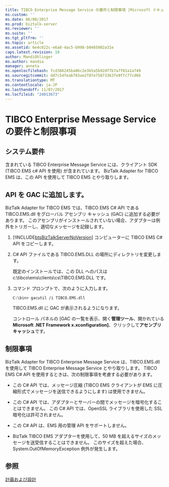 ```yaml
---
title: TIBCO Enterprise Message Service の要件と制限事項 |Microsoft ドキュメント
ms.custom: ''
ms.date: 06/08/2017
ms.prod: biztalk-server
ms.reviewer: ''
ms.suite: ''
ms.tgt_pltfrm: ''
ms.topic: article
ms.assetid: 6e4c022c-e6a8-4ac5-b998-b0465002a31e
caps.latest.revision: 10
author: MandiOhlinger
ms.author: mandia
manager: anneta
ms.openlocfilehash: fcd386245ba06c2e3b5a5b92df7b7a7f01a1a749
ms.sourcegitcommit: dd7c54feab783ae2f8fe75873363fe9ffc77cd66
ms.translationtype: MT
ms.contentlocale: ja-JP
ms.lasthandoff: 11/07/2017
ms.locfileid: "24013673"
---
```

# <a name="tibco-enterprise-message-service-requirements-and-limitations"></a>TIBCO Enterprise Message Service の要件と制限事項

## <a name="system-requirements"></a>システム要件  
含まれている TIBCO Enterprise Message Service には、クライアント SDK (TIBCO EMS c# API を使用) が含まれています。 BizTalk Adapter for TIBCO EMS は、この API を使用して TIBCO EMS とやり取りします。  
  
## <a name="add-the-api-to-the-gac"></a>API を GAC に追加します。  
 BizTalk Adapter for TIBCO EMS では、TIBCO EMS C# API である TIBCO.EMS.dll をグローバル アセンブリ キャッシュ (GAC) に追加する必要があります。 このアセンブリがインストールされていない場合、アダプターは例外をトリガーし、適切なメッセージを記録します。  
  
1.  [!INCLUDE[btsBizTalkServerNoVersion](../includes/btsbiztalkservernoversion-md.md)] コンピューターに TIBCO EMS C# API をコピーします。  
  
2.  C# API ファイルである TIBCO.EMS.DLL の場所にディレクトリを変更します。  
  
     既定のインストールでは、この DLL へのパスは c:\tibco\ems\clients\cs\TIBCO.EMS.DLL です。  
  
3.  コマンド プロンプトで、次のように入力します。  
  
     `C:\bin> gacutil /i TIBCO.EMS.dll`  
  
     TIBCO.EMS.dll に GAC が表示されるようになります。  
  
     コントロール パネルの [GAC の一覧を表示、開く**管理ツール**、開かれている**Microsoft .NET Framework x.xconfiguration]**、クリックして**アセンブリ キャッシュ**です。  
  
## <a name="limitations"></a>制限事項  
 BizTalk Adapter for TIBCO Enterprise Message Service は、TIBCO.EMS.dll を使用して TIBCO Enterprise Message Service とやり取りします。 TIBCO EMS C# API を使用するときは、次の制限事項を考慮する必要があります。  
  
-   この C# API では、メッセージ圧縮 (TIBCO EMS クライアントが EMS に圧縮形式でメッセージを送信できるようにします) は使用できません。  
  
-   この C# API では、アダプターとサーバーの間でメッセージを暗号化することはできません。 この C# API では、OpenSSL ライブラリを使用した SSL 暗号化は許可されません。  
  
-   この C# API は、EMS 用の管理 API をサポートしません。  
  
-   BizTalk TIBCO EMS アダプターを使用して、50 MB を超えるサイズのメッセージを送受信することはできません。 このサイズを超えた場合、System.OutOfMemoryException 例外が発生します。  
  
## <a name="see-also"></a>参照  
 [計画および設計](../core/planning-and-architecture16.md)